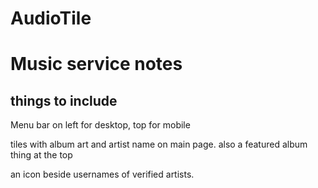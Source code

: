 # AudioTile

# Music service notes

## things to include

Menu bar on left for desktop, top for mobile

tiles with album art and artist name on main page. also a featured album thing at the top

an icon beside usernames of verified artists.
